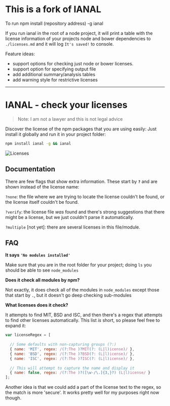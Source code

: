 # This is a fork of IANAL

To run 
npm install (repository address) -g
ianal

If you run ianal in the root of a node project, it will print a table with the license information of your projects node and bower dependencies to `./licenses.md` and it will log `It's saved!` to console.

Feature ideas:

- support options for checking just node or bower licenses.
- support option for specifying output file
- add additional summary/analysis tables
- add warning style for restrictive licenses


____


# IANAL - check your licenses

> Note: I am not a lawyer and this is not legal advice

Discover the license of the npm packages that you are using easily: Just install it globally and run it in your project folder:

```bash
npm install ianal -g && ianal
```

![Licenses](licenses.png)


## Documentation

There are few flags that show extra information. These start by **`?`** and are shown instead of the license name:

`?none`: the file where we are trying to locate the license couldn't be found, or the license itself couldn't be found.

`?verify`: the license file *was* found and there's strong suggestions that there might be a license, but we just couldn't parse it automatically.

`?multiple` [not yet]: there are several licenses in this file/module.




## FAQ

**It says `'No modules installed'`**

Make sure that you are in the root folder for your project; doing `ls` you should be able to see `node_modules`



**Does it check all modules by npm?**

Not exactly, it does check all of the modules in `node_modules` except those that start by `.`, but it doesn't go deep checking sub-modules


**What licenses does it check?**

It attempts to find MIT, BSD and ISC, and then there's a regex that attempts to find other licenses automatically. This list *is* short, so please feel free to expand it:

```js
var licenseRegex = [
  
  // Some defaults with non-capturing groups (?:)
  { name: 'MIT', regex: /(?:The )?MIT(?: (L|l)icense)/ },
  { name: 'BSD', regex: /(?:The )?BSD(?: (L|l)icense)/ },
  { name: 'ISC', regex: /(?:The )?ISC(?: (L|l)icense)/ },
  
  // This will attempt to capture the name and display it
  { name: false, regex: /(?:The )?([\w-/\.]{3,}?) (L|l)icense/ }
];
```

Another idea is that we could add a part of the license text to the regex, so the match is more 'secure'. It works pretty well for my purposes right now though.
